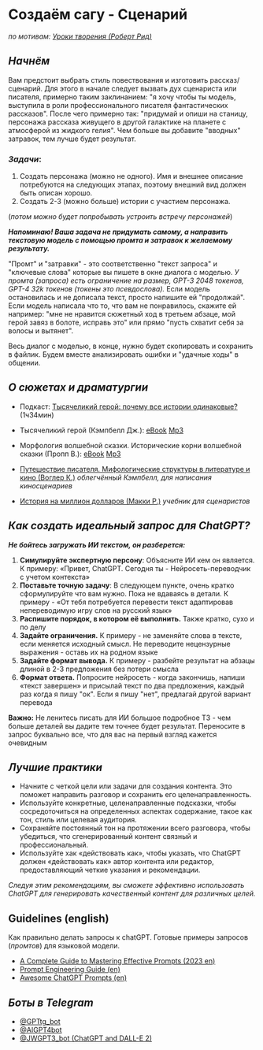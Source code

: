 # Создаём сагу - Сценарий
*по мотивам: [Уроки творения (Роберт Рид)](https://www.youtube.com/watch?v=vmRYvgANg1o)*


## *Начнём*

Вам предстоит выбрать стиль повествования и изготовить рассказ/сценарий.
Для этого в начале следует вызвать дух сценариста или писателя, примерно таким заклинанием: "я хочу чтобы ты модель, выступила в роли профессионального писателя фантастических рассказов". После чего примерно так: "придумай и опиши на станицу, персонажа рассказа живущего в другой галактике на планете с атмосферой из жидкого гелия". Чем больше вы добавите "вводных" затравок, тем лучше будет результат.

### *Задачи*:
1. Создать персонажа (можно не одного). Имя и внешнее описание потребуются на следующих этапах, поэтому внешний вид должен быть описан хорошо.
2. Создать 2-3 (можно больше) истории с участием персонажа.

(*потом можно будет попробывать устроить встречу персонажей*)

***Напоминаю! Ваша задача не придумать самому, а направить текстовую модель с помощью промта и затравок к желаемому результату.***

"Промт" и "затравки" - это соответственно "текст запроса" и "ключевые слова" которые вы пишете в окне диалога с моделью. *У промта (запроса) есть ограничение на размер, GPT-3 2048 токенов, GPT-4 32k токенов (токены это псевдослова).* 
Если модель остановилась и не дописала текст, просто напишите ей "продолжай".
Если модель написала что то, что вам не понравилось, скажите ей например: "мне не нравится сюжетный ход в третьем абзаце, мой герой завяз в болоте, исправь это" или прямо "пусть схватит себя за волосы и вытянет".

Весь диалог с моделью, в конце, нужно будет скопировать и сохранить в файлик. Будем вместе анализировать ошибки и "удачные ходы" в общении.


## *О сюжетах и драматургии*

- Подкаст: [Тысячеликий герой: почему все истории одинаковые?](https://www.youtube.com/watch?v=1859P8aGKBs)  (1ч34мин)

- Тысячеликий герой (Кэмпбелл Дж.): [eBook](https://rutracker.org/forum/viewtopic.php?t=5756923)  [Mp3](https://rutracker.org/forum/viewtopic.php?t=5490354)
- Морфология волшебной сказки. Исторические корни волшебной сказки (Пропп В.): [eBook](https://rutracker.org/forum/viewtopic.php?t=6322826)  [Mp3](https://rutracker.org/forum/viewtopic.php?t=6074786)
- [Путешествие писателя. Мифологические структуры в литературе и кино (Воглер К.)](https://rutracker.org/forum/viewtopic.php?t=5756860) *облегчённый Кэмпбелл, для написания киносценариев*
- [История на миллион долларов (Макки Р.)](https://rutracker.org/forum/viewtopic.php?t=5425996) *учебник для сценаристов*


## *Как создать идеальный запрос для ChatGPT?* 

 ***Не бойтесь загружать ИИ текстом, он разберется:***
1. **Симулируйте экспертную персону**: Объясните ИИ кем он является. К примеру: «Привет, ChatGPT. Сегодня ты - Нейросеть-переводчик с учетом контекста»
2. **Поставьте точную задачу**: В следующем пункте, очень кратко сформулируйте что вам нужно. Пока не вдаваясь в детали. К примеру - «От тебя потребуется перевести текст адаптировав непереводимую игру слов на русский язык»
3. **Распишите порядок, в котором её выполнить.** Также кратко, сухо и по делу
4. **Задайте ограничения.** К примеру - не заменяйте слова в тексте, если меняется исходный смысл. Не переводите нецензурные выражения - оставь их на родном языке
 5. **Задайте формат вывода.** К примеру - разбейте результат на абзацы длиной в 2-3 предложения без потери смысла
6. **Формат ответа.** Попросите нейросеть - когда закончишь, напиши «текст завершен» и присылай текст по два предложения, каждый раз когда я пишу "ок". Если я пишу "нет", предлагай другой вариант перевода

**Важно:** Не ленитесь писать для ИИ большое подробное ТЗ - чем больше деталей вы дадите тем точнее будет результат. Переносите в запрос буквально все, что для вас на первый взгляд кажется очевидным


## *Лучшие практики*

- Начните с четкой цели или задачи для создания контента. Это поможет направить разговор и сохранить его целенаправленность.
- Используйте конкретные, целенаправленные подсказки, чтобы сосредоточиться на определенных аспектах содержание, такое как тон, стиль или целевая аудитория.
- Сохраняйте постоянный тон на протяжении всего разговора, чтобы убедиться, что сгенерированный контент связный и профессиональный.
- Используйте хак «действовать как», чтобы указать, что ChatGPT должен «действовать как» автор контента или редактор, предоставляющий четкие указания и рекомендации.

*Следуя этим рекомендациям, вы сможете эффективно использовать ChatGPT для генерировать качественный контент для различных целей.*


## Guidelines (english)
Как правильно делать запросы к chatGPT.
Готовые примеры запросов (*промтов*) для языковой модели.

- [A Complete Guide to Mastering Effective Prompts (2023 en)](https://github.com/pabraksas/nero/blob/main/knowledge/ChatGPT.Prompts.Mastering.pdf)
- [Prompt Engineering Guide (en)](https://github.com/dair-ai/Prompt-Engineering-Guide)
- [Awesome ChatGPT Prompts (en)](https://github.com/f/awesome-chatgpt-prompts)


## *Боты в Telegram*

- [@GPTtg_bot](https://t.me/GPTtg_bot)
- [@AIGPT4bot](https://t.me/AIGPT4bot)
- [@JWGPT3_bot (ChatGPT and DALL-E 2)](https://t.me/JWGPT3_bot)
